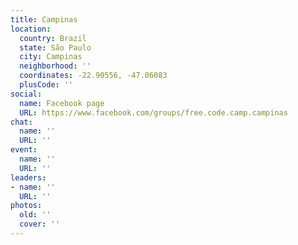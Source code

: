 ```yaml
---
title: Campinas
location:
  country: Brazil
  state: São Paulo
  city: Campinas
  neighborhood: ''
  coordinates: -22.90556, -47.06083
  plusCode: ''
social:
  name: Facebook page
  URL: https://www.facebook.com/groups/free.code.camp.campinas
chat:
  name: ''
  URL: ''
event:
  name: ''
  URL: ''
leaders:
- name: ''
  URL: ''
photos:
  old: ''
  cover: ''
---
```

